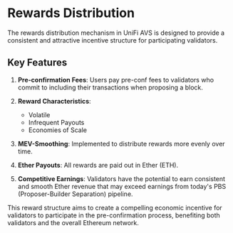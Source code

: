 # Rewards Distribution

The rewards distribution mechanism in UniFi AVS is designed to provide a consistent and attractive incentive structure for participating validators.

## Key Features

1. **Pre-confirmation Fees**: Users pay pre-conf fees to validators who commit to including their transactions when proposing a block.

2. **Reward Characteristics**: 
   - Volatile
   - Infrequent Payouts
   - Economies of Scale

3. **MEV-Smoothing**: Implemented to distribute rewards more evenly over time.

4. **Ether Payouts**: All rewards are paid out in Ether (ETH).

5. **Competitive Earnings**: Validators have the potential to earn consistent and smooth Ether revenue that may exceed earnings from today's PBS (Proposer-Builder Separation) pipeline.

This reward structure aims to create a compelling economic incentive for validators to participate in the pre-confirmation process, benefiting both validators and the overall Ethereum network.
